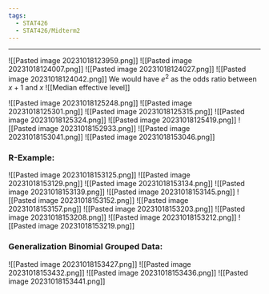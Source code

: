 ```yaml
---
tags:
  - STAT426
  - STAT426/Midterm2
---
```

---
![[Pasted image 20231018123959.png]]
![[Pasted image 20231018124007.png]]
![[Pasted image 20231018124027.png]]
![[Pasted image 20231018124042.png]]
We would have $e^2$ as the odds ratio between $x + 1$ and $x$ 
	![[Median effective level]]

![[Pasted image 20231018125248.png]]
![[Pasted image 20231018125301.png]]
![[Pasted image 20231018125315.png]]
![[Pasted image 20231018125324.png]]
![[Pasted image 20231018125419.png]]
![[Pasted image 20231018152933.png]]
![[Pasted image 20231018153041.png]]
![[Pasted image 20231018153046.png]]

### R-Example:
![[Pasted image 20231018153125.png]]
![[Pasted image 20231018153129.png]]
![[Pasted image 20231018153134.png]]
![[Pasted image 20231018153139.png]]
![[Pasted image 20231018153145.png]]
![[Pasted image 20231018153152.png]]
![[Pasted image 20231018153157.png]]
![[Pasted image 20231018153203.png]]
![[Pasted image 20231018153208.png]]
![[Pasted image 20231018153212.png]]
![[Pasted image 20231018153219.png]]

### Generalization Binomial Grouped Data:
![[Pasted image 20231018153427.png]]
![[Pasted image 20231018153432.png]]
![[Pasted image 20231018153436.png]]
![[Pasted image 20231018153441.png]]
